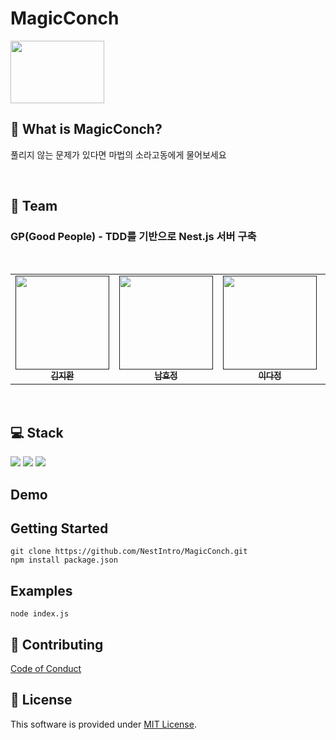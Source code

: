 # MagicConch
<img src="https://files.slack.com/files-pri/T01L2TNGW3T-F05MRRC85V2/conch-shell.png" width="150px" height="100px"/>

## 🐚 What is MagicConch?
풀리지 않는 문제가 있다면 마법의 소라고동에게 물어보세요

<br/>

## 🧙 Team
### GP(Good People) - TDD를 기반으로 Nest.js 서버 구축
<br/>
<table>
  <tbody>
    <tr>
      <td align="center"><a href=""><img src="https://file3.instiz.net/data/cached_img/upload/2021/03/02/20/d9459e5a8b7552eb00b5a5f3bb9f517a.jpg" width="150px"  height="150px"; alt=""/><br /><sub><b>김지환 </b></sub></a><br /></td>
      <td align="center"><a href=""><img src="https://i.pinimg.com/736x/a3/fe/d2/a3fed2746329f5dfcc3847ac199bba48.jpg" width="150px" height="150px" alt=""/><br /><sub><b>남효정 </b></sub></a><br /></td>
      <td align="center"><a href=""><img src="https://cdn.indiepost.co.kr/uploads/images/2018/12/11/uDZ4Pt-700x525.png" width="150px" height="150px" alt=""/><br /><sub><b>이다정</b></sub></a><br /></td>
      <td align="center"><a href=""><img src="https://mblogthumb-phinf.pstatic.net/MjAxODA1MTRfMTA0/MDAxNTI2MjI0NTA0MDAy.8QZYsuFXxoLDLIt5WsV0NQG9h46BDkya-Dyi4mCxoi0g.yeG1Lzw30K6Dx-sEBjSOOKrnBmLk9Q60xXQk3IBeN0kg.PNG.wnxor520/20180513_233340.png?type=w800" width="150px" height="150px" alt=""/><br /><sub><b>최희원</b></sub></a><br /></td>
    </tr>
  </tbody>
</table>
<br/>

## 💻 Stack
<div>
  <img src="https://img.shields.io/badge/TYPESCRIPT-3178C6?style=for-the-badge&logo=TypeScript&logoColor=white">
  <img src="https://img.shields.io/badge/NEST.JS-E0234E?style=for-the-badge&logo=NestJS&logoColor=white">
  <img src="https://img.shields.io/badge/NPM-CB3837?style=for-the-badge&logo=npm&logoColor=white">
</div>

## Demo


## Getting Started
```
git clone https://github.com/NestIntro/MagicConch.git
npm install package.json
```

## Examples
```
node index.js
```

## 🧐 Contributing
[Code of Conduct](https://www.contributor-covenant.org/)

## 📜 License
This software is provided under [MIT License](https://github.com/nhn/toast-ui.doc/blob/master/LICENSE).




